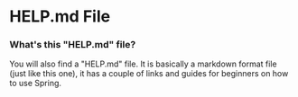 # HELP.md File

### What's this "HELP.md" file?
You will also find a "HELP.md" file. It is basically a markdown format file (just like this one), it has a couple of links and guides for beginners on how to use Spring.